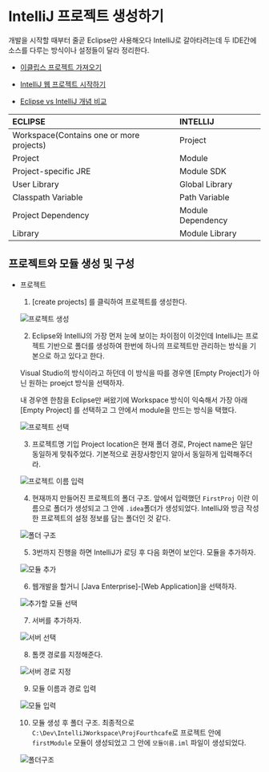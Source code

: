 # IntelliJ 프로젝트 생성하기

개발을 시작할 때부터 줄곧 Eclipse만 사용해오다 IntelliJ로 갈아타려는데 두 IDE간에 소스를 다루는 방식이나 설정들이 달라 정리한다.

* [이클립스 프로젝트 가져오기](http://lhb0517.tistory.com/entry/IntelliJ-%EC%9D%B4%ED%81%B4%EB%A6%BD%EC%8A%A4-%ED%94%84%EB%A1%9C%EC%A0%9D%ED%8A%B8-%EC%9D%B8%ED%85%94%EB%A6%ACJ-%EB%A1%9C-%EA%B0%80%EC%A0%B8%EC%98%AC-%EB%95%8C%EC%9D%98-%EB%9D%BC%EC%9D%B4%EB%B8%8C%EB%9F%AC%EB%A6%AC-%EB%AC%B8%EC%A0%9C)
* [IntelliJ 웹 프로젝트 시작하기](http://altkeycode.tistory.com/17)

* [Eclipse vs IntelliJ 개념 비교](http://www.coolio.so/eclipse-vs-intellij-%EA%B0%9C%EB%85%90-%EB%B9%84%EA%B5%90/)

|ECLIPSE	|INTELLIJ
|:---|:---
|Workspace(Contains one or more projects)	|Project
|Project	|Module
|Project-specific JRE	|Module SDK
|User Library	|Global Library
|Classpath Variable |Path Variable
|Project Dependency	|Module Dependency
|Library	|Module Library

## 프로젝트와 모듈 생성 및 구성

* 프로젝트

	1. [create projects] 를 클릭하여	프로젝트를 생성한다.

	![프로젝트 생성](./image/01CreateProject.jpg)

	2. Eclipse와 IntelliJ의 가장 먼저 눈에 보이는 차이점이 이것인데 IntelliJ는 프로젝트 기반으로 폴더를 생성하여 한번에 하나의 프로젝트만 관리하는 방식을 기본으로 하고 있다고 한다.

	Visual Studio의 방식이라고 하던데 이 방식을 따를 경우엔 [Empty Project]가 아닌 원하는 proejct 방식을 선택하자.

	내 경우엔 한참을 Eclipse만 써왔기에 Workspace 방식이 익숙해서 가장 아래 [Empty Project] 를 선택하고 그 안에서 module을 만드는 방식을 택했다.

	![프로젝트 선택](./image/02EmptyProject.jpg)

	3. 프로젝트명 기입 Project location은 현재 폴더 경로, Project name은 일단 동일하게 맞춰주었다. 기본적으로 권장사항인지 알아서 동일하게 입력해주더라.

	![프로젝트 이름 입력](./image/03ProjectName.jpg)

	4. 현재까지 만들어진 프로젝트의 폴더 구조. 앞에서 입력했던 `FirstProj` 이란 이름으로 폴더가 생성되고 그 안에 `.idea`폴더가 생성되었다. IntelliJ와 방금 작성한 프로젝트의 설정 정보를 담는 폴더인 것 같다.

	![폴더 구조](./image/04FolderGenelated.jpg)

	5. 3번까지 진행을 하면 IntelliJ가 로딩 후 다음 화면이 보인다. 모듈을 추가하자.

	![모듈 추가](./image/05AddNewModule.jpg)

	6. 웹개발을 할거니 [Java Enterprise]-[Web Application]을 선택하자.

	![추가할 모듈 선택](./image/06NewModuleGenerating.jpg)

	7. 서버를 추가하자.

	![서버 선택](./image/07SelectServer.jpg)

	8. 톰캣 경로를 지정해준다.

	![서버 경로 지정](./image/08ServerPath.jpg)

	9. 모듈 이름과 경로 입력

	![모듈 입력](./image/09NewModule.jpg)

	10. 모듈 생성 후 폴더 구조. 최종적으로 `C:\Dev\IntelliJWorkspace\ProjFourthcafe`로 프로젝트 안에 `firstModule` 모듈이 생성되었고 그 안에 `모듈이름.iml` 파일이 생성되었다.

	![폴더구조](./image/10AfterCreateModule.jpg)
